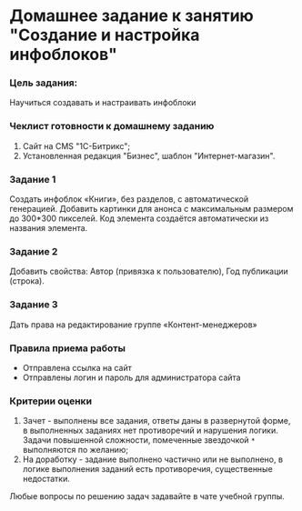 # Домашнее задание к занятию "Создание и настройка инфоблоков"

### Цель задания:

Научиться создавать и настраивать инфоблоки 

### Чеклист готовности к домашнему заданию

1. Сайт на CMS "1С-Битрикс";
2. Установленная редакция "Бизнес", шаблон "Интернет-магазин".

### Задание 1

Создать инфоблок «Книги», без разделов, с автоматической генерацией.
Добавить картинки для анонса с максимальным размером до 300*300 пикселей. Код элемента создаётся автоматически из названия элемента.

### Задание 2

Добавить свойства: Автор (привязка к пользователю), Год публикации (строка).

### Задание 3

Дать права на редактирование группе «Контент-менеджеров»


### Правила приема работы

* Отправлена ссылка на сайт
* Отправлены логин и пароль для администратора сайта

### Критерии оценки

1. Зачет - выполнены все задания, ответы даны в развернутой форме, в выполненных заданиях нет противоречий и нарушения логики. Задачи повышенной сложности, помеченные звездочкой `*` выполняются по желанию;
2. На доработку - задание выполнено частично или не выполнено, в логике выполнения заданий есть противоречия, существенные недостатки.

Любые вопросы по решению задач задавайте в чате учебной группы.
